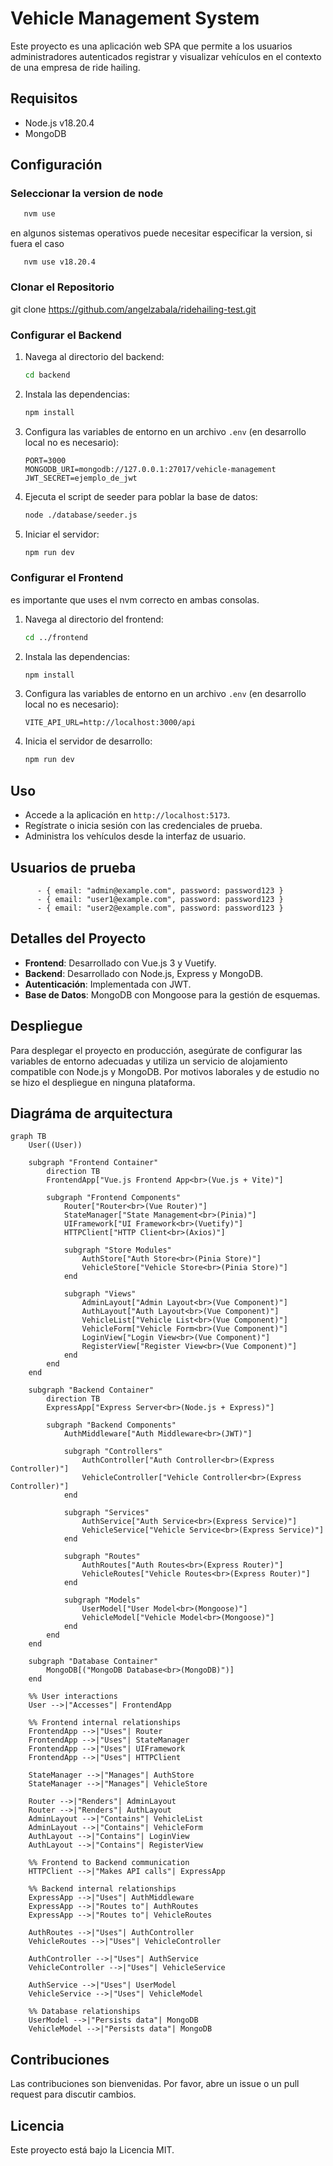 # Vehicle Management System

Este proyecto es una aplicación web SPA que permite a los usuarios administradores autenticados registrar y visualizar vehículos en el contexto de una empresa de ride hailing.

## Requisitos

- Node.js v18.20.4
- MongoDB

## Configuración

### Seleccionar la version de node

   ```bash
      nvm use
   ```

   en algunos sistemas operativos puede necesitar especificar la version, si fuera el caso

   ```
      nvm use v18.20.4
   ```


### Clonar el Repositorio
git clone https://github.com/angelzabala/ridehailing-test.git

### Configurar el Backend

1. Navega al directorio del backend:

   ```bash
   cd backend
   ```

2. Instala las dependencias:

   ```bash
   npm install
   ```

3. Configura las variables de entorno en un archivo `.env` (en desarrollo local no es necesario):

   ```plaintext
   PORT=3000
   MONGODB_URI=mongodb://127.0.0.1:27017/vehicle-management
   JWT_SECRET=ejemplo_de_jwt
   ```

4. Ejecuta el script de seeder para poblar la base de datos:

   ```bash
   node ./database/seeder.js
   ```

5. Iniciar el servidor:

   ```bash
   npm run dev
   ```

### Configurar el Frontend

es importante que uses el nvm correcto en ambas consolas. 

1. Navega al directorio del frontend:

   ```bash
   cd ../frontend
   ```

2. Instala las dependencias:

   ```bash
   npm install
   ```

3. Configura las variables de entorno en un archivo `.env` (en desarrollo local no es necesario):

   ```plaintext
   VITE_API_URL=http://localhost:3000/api 
   ```


4. Inicia el servidor de desarrollo:

   ```bash
   npm run dev
   ```

## Uso

- Accede a la aplicación en `http://localhost:5173`.
- Regístrate o inicia sesión con las credenciales de prueba.  
- Administra los vehículos desde la interfaz de usuario.

## Usuarios de prueba 
      
```plaintextv
      - { email: "admin@example.com", password: password123 }
      - { email: "user1@example.com", password: password123 }
      - { email: "user2@example.com", password: password123 }
```

## Detalles del Proyecto

- **Frontend**: Desarrollado con Vue.js 3 y Vuetify.
- **Backend**: Desarrollado con Node.js, Express y MongoDB.
- **Autenticación**: Implementada con JWT.
- **Base de Datos**: MongoDB con Mongoose para la gestión de esquemas.

## Despliegue

Para desplegar el proyecto en producción, asegúrate de configurar las variables de entorno adecuadas y utiliza un servicio de alojamiento compatible con Node.js y MongoDB.
Por motivos laborales y de estudio no se hizo el despliegue en ninguna plataforma.

## Diagráma de arquitectura

```mermaid
graph TB
    User((User))

    subgraph "Frontend Container"
        direction TB
        FrontendApp["Vue.js Frontend App<br>(Vue.js + Vite)"]
        
        subgraph "Frontend Components"
            Router["Router<br>(Vue Router)"]
            StateManager["State Management<br>(Pinia)"]
            UIFramework["UI Framework<br>(Vuetify)"]
            HTTPClient["HTTP Client<br>(Axios)"]
            
            subgraph "Store Modules"
                AuthStore["Auth Store<br>(Pinia Store)"]
                VehicleStore["Vehicle Store<br>(Pinia Store)"]
            end
            
            subgraph "Views"
                AdminLayout["Admin Layout<br>(Vue Component)"]
                AuthLayout["Auth Layout<br>(Vue Component)"]
                VehicleList["Vehicle List<br>(Vue Component)"]
                VehicleForm["Vehicle Form<br>(Vue Component)"]
                LoginView["Login View<br>(Vue Component)"]
                RegisterView["Register View<br>(Vue Component)"]
            end
        end
    end

    subgraph "Backend Container"
        direction TB
        ExpressApp["Express Server<br>(Node.js + Express)"]
        
        subgraph "Backend Components"
            AuthMiddleware["Auth Middleware<br>(JWT)"]
            
            subgraph "Controllers"
                AuthController["Auth Controller<br>(Express Controller)"]
                VehicleController["Vehicle Controller<br>(Express Controller)"]
            end

            subgraph "Services"
                AuthService["Auth Service<br>(Express Service)"]
                VehicleService["Vehicle Service<br>(Express Service)"]
            end
            
            subgraph "Routes"
                AuthRoutes["Auth Routes<br>(Express Router)"]
                VehicleRoutes["Vehicle Routes<br>(Express Router)"]
            end
            
            subgraph "Models"
                UserModel["User Model<br>(Mongoose)"]
                VehicleModel["Vehicle Model<br>(Mongoose)"]
            end
        end
    end

    subgraph "Database Container"
        MongoDB[("MongoDB Database<br>(MongoDB)")]
    end

    %% User interactions
    User -->|"Accesses"| FrontendApp

    %% Frontend internal relationships
    FrontendApp -->|"Uses"| Router
    FrontendApp -->|"Uses"| StateManager
    FrontendApp -->|"Uses"| UIFramework
    FrontendApp -->|"Uses"| HTTPClient
    
    StateManager -->|"Manages"| AuthStore
    StateManager -->|"Manages"| VehicleStore
    
    Router -->|"Renders"| AdminLayout
    Router -->|"Renders"| AuthLayout
    AdminLayout -->|"Contains"| VehicleList
    AdminLayout -->|"Contains"| VehicleForm
    AuthLayout -->|"Contains"| LoginView
    AuthLayout -->|"Contains"| RegisterView

    %% Frontend to Backend communication
    HTTPClient -->|"Makes API calls"| ExpressApp

    %% Backend internal relationships
    ExpressApp -->|"Uses"| AuthMiddleware
    ExpressApp -->|"Routes to"| AuthRoutes
    ExpressApp -->|"Routes to"| VehicleRoutes
    
    AuthRoutes -->|"Uses"| AuthController
    VehicleRoutes -->|"Uses"| VehicleController
    
    AuthController -->|"Uses"| AuthService
    VehicleController -->|"Uses"| VehicleService

    AuthService -->|"Uses"| UserModel
    VehicleService -->|"Uses"| VehicleModel
    
    %% Database relationships
    UserModel -->|"Persists data"| MongoDB
    VehicleModel -->|"Persists data"| MongoDB
```

## Contribuciones

Las contribuciones son bienvenidas. Por favor, abre un issue o un pull request para discutir cambios.

## Licencia

Este proyecto está bajo la Licencia MIT.
